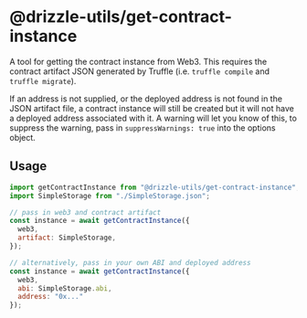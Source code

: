 # @drizzle-utils/get-contract-instance

A tool for getting the contract instance from Web3. This requires the contract artifact JSON generated by Truffle (i.e. `truffle compile` and `truffle migrate`).

If an address is not supplied, or the deployed address is not found in the JSON artifact file, a contract instance will still be created but it will not have a deployed address associated with it. A warning will let you know of this, to suppress the warning, pass in `suppressWarnings: true` into the options object.

## Usage

```js
import getContractInstance from "@drizzle-utils/get-contract-instance";
import SimpleStorage from "./SimpleStorage.json";

// pass in web3 and contract artifact
const instance = await getContractInstance({
  web3,
  artifact: SimpleStorage,
});

// alternatively, pass in your own ABI and deployed address
const instance = await getContractInstance({
  web3,
  abi: SimpleStorage.abi,
  address: "0x..."
});
```
